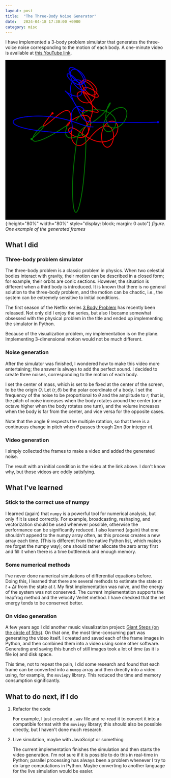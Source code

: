 ```yaml
---
layout: post
title:  "The Three-Body Noise Generator"
date:   2024-04-18 17:30:00 +0900
category: misc
---
```


I have implemented a 3-body problem simulator that generates the three-voice noise corresponding to the motion of each body. A one-minute video is available at [this YouTube link](https://youtube.com/watch?v=MbhX1uRd6BI).

![alt text: one example of the generated frames](../assets/20240418/frame.png){:height="80%" width="80%" style="display: block; margin: 0 auto"}
*figure. One example of the generated frames*

## What I did

### Three-body problem simulator

The three-body problem is a classic problem in physics. When two celestial bodies interact with gravity, their motion can be described in a closed form; for example, their orbits are conic sections. However, the situation is different when a third body is introduced. It is known that there is no general solution to the three-body problem, and the motion can be chaotic, i.e., the system can be extremely sensitive to initial conditions.

The first season of the Netflix series [3 Body Problem](https://www.imdb.com/title/tt13016388/) has recently been released. Not only did I enjoy the series, but also I became somewhat obsessed with the physical problem in the title and ended up implementing the simulator in Python.

Because of the visualization problem, my implementation is on the plane. Implementing 3-dimensional motion would not be much different.

### Noise generation

After the simulator was finished, I wondered how to make this video more entertaining; the answer is always to add the perfect sound. I decided to create three noises, corresponding to the motion of each body.

I set the center of mass, which is set to be fixed at the center of the screen, to be the origin $O$. Let $(r,\theta)$ be the polar coordinate of a body. I set the frequency of the noise to be proportional to $\theta$ and the amplitude to $r$; that is, the pitch of noise increases when the body rotates around the center (one octave higher when the body rotates one turn), and the volume increases when the body is far from the center, and vice versa for the opposite cases.

Note that the angle $\theta$ respects the multiple rotation, so that there is a continuous change in pitch when $\theta$ passes through $2n\pi$ (for integer $n$).

### Video generation

I simply collected the frames to make a video and added the generated noise.

The result with an initial condition is the video at the link above. I don't know why, but those videos are oddly satisfying.

## What I've learned

### Stick to the correct use of numpy

I learned (again) that `numpy` is a powerful tool for numerical analysis, but only if it is used correctly. For example, broadcasting, reshaping, and vectorization should be used whenever possible, otherwise the performance can be significantly reduced. I also learned (again) that one shouldn't append to the numpy array often, as this process creates a new array each time. (This is different from the native Python list, which makes me forget the numpy way); one should rather allocate the zero array first and fill it when there is a time bottleneck and enough memory.

### Some numerical methods

I've never done numerical simulations of differential equations before. Doing this, I learned that there are several methods to estimate the state at $t + \Delta t$ from the state at $t$. My first implementation was naive, and the energy of the system was not conserved. The current implementation supports the leapfrog method and the velocity Verlet method. I have checked that the net energy tends to be conserved better.

### On video generation

A few years ago I did another music visualization project: [Giant Steps (on the circle of 5ths)](https://www.youtube.com/shorts/88ri19nUb8U). On that one, the most time-consuming part was generating the video itself. I created and saved each of the frame images in Python, and then combined them into a video using some other software. Generating and saving this bunch of still images took a lot of time (as it is file io) and disk space.

This time, not to repeat the pain, I did some research and found that each frame can be converted into a `numpy` array and then directly into a video using, for example, the `moviepy` library. This reduced the time and memory consumption significantly.

## What to do next, if I do

1. Refactor the code

   For example, I just created a `.wav` file and re-read it to convert it into a compatible format with the `moviepy` library; this should also be possible directly, but I haven't done much research.

2. Live simulation, maybe with JavaScript or something

   The current implementation finishes the simulation and then starts the video generation. I'm not sure if it is possible to do this in real-time in Python; parallel processing has always been a problem whenever I try to do large computations in Python. Maybe converting to another language for the live simulation would be easier.